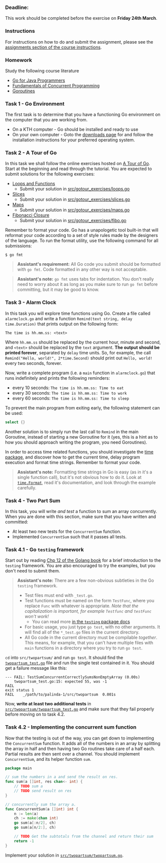 ### Deadline:
This work should be completed before the exercise on **Friday 24th March**.

### Instructions
For instructions on how to do and submit the assignment, please see the
[assignments section of the course instructions](https://gits-15.sys.kth.se/inda-23/course-instructions#assignments).

### Homework
Study the following course literature

- [Go for Java Programmers](http://yourbasic.org/golang/go-java-tutorial/)
- [Fundamentals of Concurrent Programming](http://yourbasic.org/golang/concurrent-programming/)
- [Goroutines](http://yourbasic.org/golang/goroutines-explained/)

### Task 1 - Go Environment

The first task is to determine that you have a functioning Go environment on
the computer that you are working from.

- On a KTH computer - Go should be installed and ready to use
- On your own computer - Goto the [downloads page](https://golang.org/dl/) for
  and follow the installation instructions for your preferred operating system.

### Task 2 - A Tour of Go

In this task we shall follow the online exercises hosted on
[A Tour of Go](http://tour.golang.org/welcome/1). Start at the beginning and
read through the tutorial. You are expected to submit solutions for the
following exercises:

- [Loops and Functions](http://tour.golang.org/flowcontrol/8)
    - Submit your solution in [src/gotour_exercises/loops.go](src/gotour_exercises/loops.go)
- [Slices](http://tour.golang.org/moretypes/18)
    - Submit your solution in [src/gotour_exercises/slices.go](src/gotour_exercises/slices.go)
- [Maps](http://tour.golang.org/moretypes/23)
    - Submit your solution in [src/gotour_exercises/maps.go](src/gotour_exercises/maps.go)
- [Fibonacci Closure](http://tour.golang.org/moretypes/26)
    - Submit your solution in [src/gotour_exercises/fibo.go](src/gotour_exercises/fibo.go)

Remember to format your code. Go has a unapologetic tool built-in that will
reformat your code according to a set of style rules made by the designers of
the language. To run the format utility, use the following command for all
submissions:

    $ go fmt

> **Assistant's requirement:** All Go code you submit should be formatted with
> `go fmt`. Code formatted in any other way is not acceptable.

> **Assistant's note:** `go fmt` uses tabs for indentation. You don't really
> need to worry about it as long as you make sure to run `go fmt` before
> committing, but it may be good to know.

### Task 3 - Alarm Clock

In this task you will explore time functions using Go. Create a file called
`alarmclock.go` and write a function `Remind(text string, delay time.Duration)`
that prints output on the following form:

    The time is hh.mm.ss: <text>

Where `hh.mm.ss` should be replaced by the current hour, minute and second, and
`<text>` should be replaced by the `text` argument. **The output should be
printed forever**, separated by `delay` time units. So, for example, the call
`Remind("Hello, world!", 2*time.Second)` should print out `Hello, world!` every
two seconds, forever.

Now, write a complete program (i.e. a `main` function in `alarmclock.go`) that
runs indefinitely and prints the following reminders:

* every 10 seconds: `The time is hh.mm.ss: Time to eat`
* every 30 seconds: `The time is hh.mm.ss: Time to work`
* every 60 seconds: `The time is hh.mm.ss: Time to sleep`

To prevent the main program from exiting early, the following statement can be
used:

```Go
select {}
```

Another solution is to simply run the last call to `Remind` in the main
Goroutine, instead of starting a new Goroutine for it (yes, this is a hint as
to how you should approach writing the program, you need Goroutines).

In order to access time related functions, you should investigate the
[time package](https://golang.org/pkg/time/), and discover how to get the
current time, delay program execution and format time strings. Remember to
format your code.

> **Assistant's note:** Formatting time strings in Go is easy (as in it's a
> single function call), but it's not obvious how to do it. Look at
> [`time.Format`](https://golang.org/pkg/time/#Time.Format), read it's
> documentation, and look through the example carefully.

### Task 4 - Two Part Sum

In this task, you will write _and test_ a function to sum an array
concurrently. When you are done with this section, make sure that you have
written and committed:

* At least two new tests for the `ConcurrentSum` function.
* Implemented `ConcurrentSum` such that it passes all tests.

### Task 4.1 - Go `testing` framework
Start out by reading
[Chp 12 of the Golang book](https://www.golang-book.com/books/intro/12) for a
brief introduction to the `testing` framework. You are also encouraged to try
the examples, but you don't need to submit them.

> **Assistant's note:** There are a few non-obvious subtleties in the Go
> `testing` framework.
>
> * Test files must end with `_test.go`.
> * Test functions must be named on the form `TestFunc`, where you replace
>   `Func` with whatever is appropriate. _Note that the capitalization is
>   important, for example `Testfunc` and `testFunc` won't work!_
>   - You can read more
>     [in the `testing` package docs](https://golang.org/pkg/testing/)
> * For basic usage, you just type `go test`, with no other arguments. It will
>   find all of the `*_test.go` files in the current directory.
> * All Go code in the current directory must be compilable _together_. This
>   means, for example, that you can't have multiple files with `main`
>   functions in a directory where you try to run `go test`.

`cd` into `src/twopartsum/`
and run `go test`. It should find the
[`twopartsum_test.go`](src/twopartsum/twopartsum_test.go) file and run the
single test contained in it. You should get a failure message like this:

```
--- FAIL: TestSumConcurrentCorrectlySumsNonEmptyArray (0.00s)
    twopartsum_test.go:15: expected 55, was -1
FAIL
exit status 1
FAIL	_/path/to/palinda-1/src/twopartsum	0.001s
```

Now, **write at least two additional tests** in
[`src/twopartsum/twopartsum_test.go`](src/twopartsum/twopartsum_test.go) and
make sure that they fail properly before moving on to task 4.2.

### Task 4.2 - Implementing the concurrent sum function
Now that the testing is out of the way, you can get down to implementing the
`ConcurrentSum` function. It adds all of the numbers in an array by splitting
the array in half and then having two Go routines take care of a half each.
Partial results are then sent over a channel. You should implement
`ConcurrentSum`, and its helper function `sum`.

```Go
package main

// sum the numbers in a and send the result on res.
func sum(a []int, res chan<- int) {
	// TODO sum a
	// TODO send result on res
}

// concurrently sum the array a.
func ConcurrentSum(a []int) int {
	n := len(a)
	ch := make(chan int)
	go sum(a[:n/2], ch)
	go sum(a[n/2:], ch)

	// TODO Get the subtotals from the channel and return their sum
	return -1
}
```

Implement your solution in
[`src/twopartsum/twopartsum.go`](src/twopartsum/twopartsum.go).

